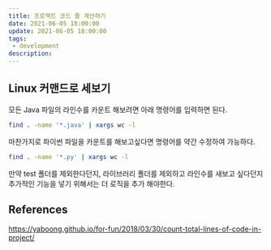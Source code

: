 ```yaml
---
title: 프로젝트 코드 줄 계산하기
date: 2021-06-05 18:00:00
update: 2021-06-05 18:00:00
tags:
 - development
description:
---
```


## Linux 커맨드로 세보기

모든 Java 파일의 라인수를 카운트 해보려면 아래 명령어를 입력하면 된다.

```bash
find . -name '*.java' | xargs wc -l
```

마찬가지로 파이썬 파일을 카운트를 해보고싶다면 명령어를 약간 수정하여 가능하다.

```bash
find . -name '*.py' | xargs wc -l
```

만약 test 폴더를 제외한다던지, 라이브러리 폴더를 제외하고 라인수를 새보고 싶다던지 추가적인 기능을 넣기 위해서는 더 로직을 추가 해야한다.

## References

https://yaboong.github.io/for-fun/2018/03/30/count-total-lines-of-code-in-project/
